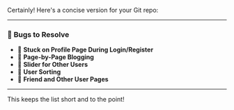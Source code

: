Certainly! Here's a concise version for your Git repo:

---

### 🐞 **Bugs to Resolve**

- 🚫 **Stuck on Profile Page During Login/Register**
- 📝 **Page-by-Page Blogging**
- 🔄 **Slider for Other Users**
- 🔢 **User Sorting**
- 👥 **Friend and Other User Pages**

---

This keeps the list short and to the point!
